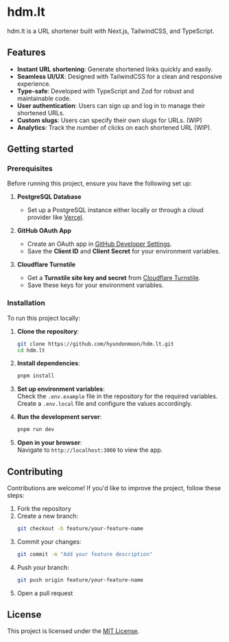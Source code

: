 # hdm.lt

hdm.lt is a URL shortener built with Next.js, TailwindCSS, and TypeScript.

## Features

-   **Instant URL shortening**: Generate shortened links quickly and easily.
-   **Seamless UI/UX**: Designed with TailwindCSS for a clean and responsive experience.
-   **Type-safe**: Developed with TypeScript and Zod for robust and maintainable code.
-   **User authentication**: Users can sign up and log in to manage their shortened URLs.
-   **Custom slugs**: Users can specify their own slugs for URLs. (WIP)
-   **Analytics**: Track the number of clicks on each shortened URL (WIP).

## Getting started

### Prerequisites

Before running this project, ensure you have the following set up:

1. **PostgreSQL Database**

    - Set up a PostgreSQL instance either locally or through a cloud provider like [Vercel](https://vercel.com/integrations/postgresql).

2. **GitHub OAuth App**

    - Create an OAuth app in [GitHub Developer Settings](https://github.com/settings/developers).
    - Save the **Client ID** and **Client Secret** for your environment variables.

3. **Cloudflare Turnstile**
    - Get a **Turnstile site key and secret** from [Cloudflare Turnstile](https://dash.cloudflare.com/turnstile).
    - Save these keys for your environment variables.

### Installation

To run this project locally:

1. **Clone the repository**:

    ```bash
    git clone https://github.com/hyundonmoon/hdm.lt.git
    cd hdm.lt
    ```

2. **Install dependencies**:

    ```bash
    pnpm install
    ```

3. **Set up environment variables**:  
   Check the `.env.example` file in the repository for the required variables. Create a `.env.local` file and configure the values accordingly.

4. **Run the development server**:

    ```bash
    pnpm run dev
    ```

5. **Open in your browser**:  
   Navigate to `http://localhost:3000` to view the app.

## Contributing

Contributions are welcome! If you'd like to improve the project, follow these steps:

1. Fork the repository
2. Create a new branch:
    ```bash
    git checkout -b feature/your-feature-name
    ```
3. Commit your changes:
    ```bash
    git commit -m "Add your feature description"
    ```
4. Push your branch:
    ```bash
    git push origin feature/your-feature-name
    ```
5. Open a pull request

## License

This project is licensed under the [MIT License](https://opensource.org/licenses/MIT).

